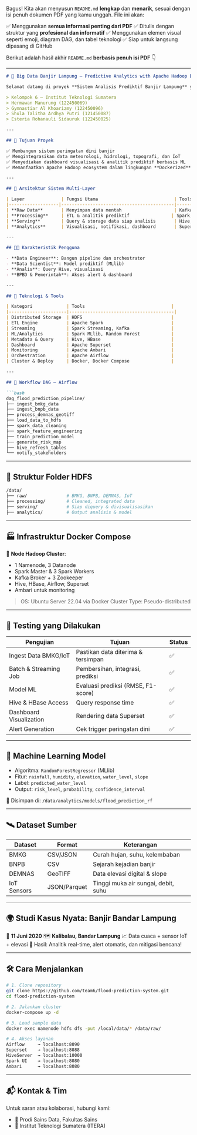 Bagus! Kita akan menyusun `README.md` **lengkap** dan **menarik**, sesuai dengan isi penuh dokumen PDF yang kamu unggah. File ini akan:

✅ Menggunakan **semua informasi penting dari PDF**
✅ Ditulis dengan struktur yang **profesional dan informatif**
✅ Menggunakan elemen visual seperti emoji, diagram DAG, dan tabel teknologi
✅ Siap untuk langsung dipasang di GitHub

Berikut adalah hasil akhir `README.md` **berbasis penuh isi PDF** 👇

---

````markdown
# 🌊 Big Data Banjir Lampung – Predictive Analytics with Apache Hadoop Ecosystem

Selamat datang di proyek **Sistem Analisis Prediktif Banjir Lampung** yang dibangun dengan pendekatan Big Data berbasis **Ekosistem Hadoop**. Sistem ini dirancang untuk mengintegrasikan data dari **BMKG, BNPB, DEMNAS, dan sensor IoT** guna melakukan prediksi risiko banjir secara **batch & real-time**.

> Kelompok 6 — Institut Teknologi Sumatera
> Hermawan Manurung (122450069)  
> Gymnastiar Al Khoarizmy (122450096)
> Shula Talitha Ardhya Putri (121450087)  
> Esteria Rohanauli Sidauruk (122450025)  

---

## 📌 Tujuan Proyek

✅ Membangun sistem peringatan dini banjir  
✅ Mengintegrasikan data meteorologi, hidrologi, topografi, dan IoT  
✅ Menyediakan dashboard visualisasi & analitik prediktif berbasis ML  
✅ Memanfaatkan Apache Hadoop ecosystem dalam lingkungan **Dockerized**

---

## 🧱 Arsitektur Sistem Multi-Layer

| Layer              | Fungsi Utama                             | Tools                        | Format              |
|-------------------|-------------------------------------------|------------------------------|---------------------|
| **Raw Data**       | Menyimpan data mentah                    | Kafka, Flume, HDFS           | JSON, CSV, GeoTIFF  |
| **Processing**     | ETL & analitik prediktif                | Spark, MLlib, Kafka Streams  | Parquet, Avro       |
| **Serving**        | Query & storage data siap analisis       | Hive, HBase                  | ORC, Parquet        |
| **Analytics**      | Visualisasi, notifikasi, dashboard       | Superset, Jupyter            | -                   |

---

## 🧑‍💻 Karakteristik Pengguna

- **Data Engineer**: Bangun pipeline dan orchestrator
- **Data Scientist**: Model prediktif (MLlib)
- **Analis**: Query Hive, visualisasi
- **BPBD & Pemerintah**: Akses alert & dashboard

---

## 🔧 Teknologi & Tools

| Kategori             | Tools                                 |
|----------------------|----------------------------------------|
| Distributed Storage  | HDFS                                  |
| ETL Engine           | Apache Spark                          |
| Streaming            | Spark Streaming, Kafka                |
| ML/Analytics         | Spark MLlib, Random Forest            |
| Metadata & Query     | Hive, HBase                           |
| Dashboard            | Apache Superset                       |
| Monitoring           | Apache Ambari                         |
| Orchestration        | Apache Airflow                        |
| Cluster & Deploy     | Docker, Docker Compose                |

---

## 🔄 Workflow DAG – Airflow

```bash
dag_flood_prediction_pipeline/
├── ingest_bmkg_data
├── ingest_bnpb_data
├── process_demnas_geotiff
├── load_data_to_hdfs
├── spark_data_cleaning
├── spark_feature_engineering
├── train_prediction_model
├── generate_risk_map
├── hive_refresh_tables
└── notify_stakeholders
````

---

## 📂 Struktur Folder HDFS

```bash
/data/
├── raw/               # BMKG, BNPB, DEMNAS, IoT
├── processing/        # Cleaned, integrated data
├── serving/           # Siap diquery & divisualisasikan
├── analytics/         # Output analisis & model
```

---

## 🏭 Infrastruktur Docker Compose

📌 **Node Hadoop Cluster**:

* 1 Namenode, 3 Datanode
* Spark Master & 3 Spark Workers
* Kafka Broker + 3 Zookeeper
* Hive, HBase, Airflow, Superset
* Ambari untuk monitoring

> OS: Ubuntu Server 22.04 via Docker
> Cluster Type: Pseudo-distributed

---

## 🧪 Testing yang Dilakukan

| Pengujian               | Tujuan                             | Status |
| ----------------------- | ---------------------------------- | ------ |
| Ingest Data BMKG/IoT    | Pastikan data diterima & tersimpan | ✅      |
| Batch & Streaming Job   | Pembersihan, integrasi, prediksi   | ✅      |
| Model ML                | Evaluasi prediksi (RMSE, F1-score) | ✅      |
| Hive & HBase Access     | Query response time                | ✅      |
| Dashboard Visualization | Rendering data Superset            | ✅      |
| Alert Generation        | Cek trigger peringatan dini        | ✅      |

---

## 🧠 Machine Learning Model

* Algoritma: `RandomForestRegressor` (MLlib)
* Fitur: `rainfall`, `humidity`, `elevation`, `water_level`, `slope`
* Label: `predicted_water_level`
* Output: `risk_level`, `probability`, `confidence_interval`

📌 Disimpan di: `/data/analytics/models/flood_prediction_rf`

---

## 🛰️ Dataset Sumber

| Dataset     | Format       | Keterangan                          |
| ----------- | ------------ | ----------------------------------- |
| BMKG        | CSV/JSON     | Curah hujan, suhu, kelembaban       |
| BNPB        | CSV          | Sejarah kejadian banjir             |
| DEMNAS      | GeoTIFF      | Data elevasi digital & slope        |
| IoT Sensors | JSON/Parquet | Tinggi muka air sungai, debit, suhu |

---

## 🌍 Studi Kasus Nyata: Banjir Bandar Lampung

📅 **11 Juni 2020**
🗺️ **Kalibalau, Bandar Lampung**
📈 Data cuaca + sensor IoT + elevasi
📢 Hasil: Analitik real-time, alert otomatis, dan mitigasi bencana!

---

## 🛠️ Cara Menjalankan

```bash
# 1. Clone repository
git clone https://github.com/team6/flood-prediction-system.git
cd flood-prediction-system

# 2. Jalankan cluster
docker-compose up -d

# 3. Load sample data
docker exec namenode hdfs dfs -put /local/data/* /data/raw/

# 4. Akses layanan
Airflow     → localhost:8090  
Superset    → localhost:8088  
HiveServer  → localhost:10000  
Spark UI    → localhost:8080  
Ambari      → localhost:8080
```

---

## 📬 Kontak & Tim

Untuk saran atau kolaborasi, hubungi kami:

* 🏫 Prodi Sains Data, Fakultas Sains
* 📍 Institut Teknologi Sumatera (ITERA)
